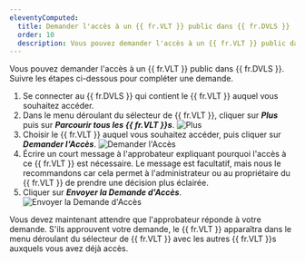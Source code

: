 ```yaml
---
eleventyComputed:
  title: Demander l'accès à un {{ fr.VLT }} public dans {{ fr.DVLS }}
  order: 10
  description: Vous pouvez demander l'accès à un {{ fr.VLT }} public dans {{ fr.DVLS }}.
---
```

Vous pouvez demander l'accès à un {{ fr.VLT }} public dans {{ fr.DVLS }}. Suivre les étapes ci-dessous pour compléter une demande.

1. Se connecter au {{ fr.DVLS }} qui contient le {{ fr.VLT }} auquel vous souhaitez accéder.
1. Dans le menu déroulant du sélecteur de {{ fr.VLT }}, cliquer sur ***Plus*** puis sur ***Parcourir tous les {{ fr.VLT }}s***.
![Plus](https://cdnweb.devolutions.net/docs/docs_en_server_ServerOp0024.png)
1. Choisir le {{ fr.VLT }} auquel vous souhaitez accéder, puis cliquer sur ***Demander l'Accès***.
![Demander l'Accès](https://cdnweb.devolutions.net/docs/docs_en_server_ServerOp0027.png)
1. Écrire un court message à l'approbateur expliquant pourquoi l'accès à ce {{ fr.VLT }} est nécessaire. Le message est facultatif, mais nous le recommandons car cela permet à l'administrateur ou au propriétaire du {{ fr.VLT }} de prendre une décision plus éclairée.
1. Cliquer sur ***Envoyer la Demande d'Accès***.
![Envoyer la Demande d'Accès](https://cdnweb.devolutions.net/docs/docs_en_server_ServerOp0026.png)

Vous devez maintenant attendre que l'approbateur réponde à votre demande. S'ils approuvent votre demande, le {{ fr.VLT }} apparaîtra dans le menu déroulant du sélecteur de {{ fr.VLT }} avec les autres {{ fr.VLT }}s auxquels vous avez déjà accès.
